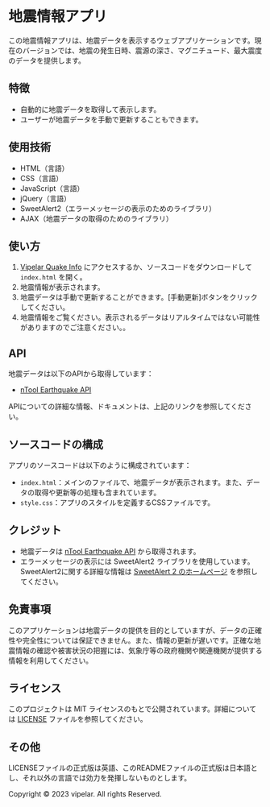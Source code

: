 # 地震情報アプリ

この地震情報アプリは、地震データを表示するウェブアプリケーションです。現在のバージョンでは、地震の発生日時、震源の深さ、マグニチュード、最大震度のデータを提供します。

## 特徴

- 自動的に地震データを取得して表示します。
- ユーザーが地震データを手動で更新することもできます。

## 使用技術

- HTML（言語）
- CSS（言語）
- JavaScript（言語）
- jQuery（言語）
- SweetAlert2（エラーメッセージの表示のためのライブラリ）
- AJAX（地震データの取得のためのライブラリ）

## 使い方

1. [Vipelar Quake Info](https://vipelar.github.io/quake-info/) にアクセスするか、ソースコードをダウンロードして `index.html` を開く。
2. 地震情報が表示されます。
3. 地震データは手動で更新することができます。[手動更新]ボタンをクリックしてください。
4. 地震情報をご覧ください。表示されるデータはリアルタイムではない可能性がありますのでご注意ください。。

## API

地震データは以下のAPIから取得しています：

- [nTool Earthquake API](https://ntool.online/apidoc/earthquakeapi)

APIについての詳細な情報、ドキュメントは、上記のリンクを参照してください。

## ソースコードの構成

アプリのソースコードは以下のように構成されています：

- `index.html`：メインのファイルで、地震データが表示されます。また、データの取得や更新等の処理も含まれています。
- `style.css`：アプリのスタイルを定義するCSSファイルです。

## クレジット

- 地震データは [nTool Earthquake API](https://ntool.online/apidoc/earthquakeapi) から取得されます。
- エラーメッセージの表示には SweetAlert2 ライブラリを使用しています。SweetAlert2に関する詳細な情報は [SweetAlert 2 のホームページ](https://sweetalert2.github.io/) を参照してください。

## 免責事項

このアプリケーションは地震データの提供を目的としていますが、データの正確性や完全性については保証できません。また、情報の更新が遅いです。正確な地震情報の確認や被害状況の把握には、気象庁等の政府機関や関連機関が提供する情報を利用してください。

## ライセンス

このプロジェクトは MIT ライセンスのもとで公開されています。詳細については [LICENSE](LICENSE) ファイルを参照してください。

## その他

LICENSEファイルの正式版は英語、このREADMEファイルの正式版は日本語とし、それ以外の言語では効力を発揮しないものとします。

Copyright &copy; 2023 vipelar. All rights Reserved.